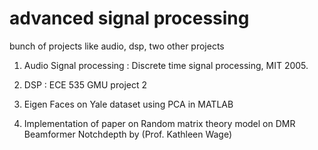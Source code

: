 # advanced signal processing
 bunch of projects like audio, dsp, two other projects

1. Audio Signal processing : Discrete time signal processing, MIT 2005.

2. DSP : ECE 535 GMU project 2 

3. Eigen Faces on Yale dataset using PCA in MATLAB

4. Implementation of paper on Random matrix theory model on DMR Beamformer Notchdepth by (Prof. Kathleen Wage)
